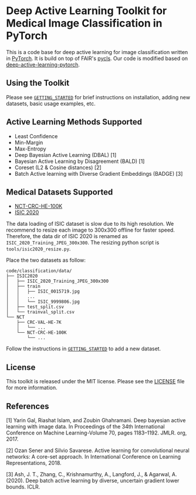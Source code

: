 # Deep Active Learning Toolkit for Medical Image Classification in PyTorch

This is a code base for deep active learning for image classification written in [PyTorch](https://pytorch.org/). It is build on top of FAIR's [pycls](https://github.com/facebookresearch/pycls/). Our code is modified based on [deep-active-learning-pytorch](https://github.com/acl21/deep-active-learning-pytorch).

## Using the Toolkit

Please see [`GETTING_STARTED`](GETTING_STARTED.md) for brief instructions on installation, adding new datasets, basic usage examples, etc.

## Active Learning Methods Supported
  * Least Confidence
  * Min-Margin
  * Max-Entropy
  * Deep Bayesian Active Learning (DBAL) [1]
  * Bayesian Active Learning by Disagreement (BALD) [1]
  * Coreset (L2 & Cosine distances) [2]
  * Batch Active learning with Diverse Gradient Embeddings (BADGE) [3]


## Medical Datasets Supported
* [NCT-CRC-HE-100K](https://zenodo.org/records/1214456)
* [ISIC 2020](https://challenge2020.isic-archive.com/)

The data loading of ISIC dataset is slow due to its high resolution. We recommend to resize each image to 300x300 offline for faster speed. Therefore, the data dir of ISIC 2020 is renamed as `ISIC_2020_Training_JPEG_300x300`. The resizing python script is `tools/isic2020_resize.py`.

Place the two datasets as follow:
```
code/classification/data/
├── ISIC2020
│   ├── ISIC_2020_Training_JPEG_300x300
│   ├── train
│   │   ├── ISIC_0015719.jpg
│   │   ...
│   │   └── ISIC_9999806.jpg
│   ├── test_split.csv
│   └── trainval_split.csv
└── NCT
    ├── CRC-VAL-HE-7K
    │   └── ...
    └── NCT-CRC-HE-100K
        └── ...
```

Follow the instructions in [`GETTING_STARTED`](GETTING_STARTED.md) to add a new dataset. 

## License

This toolkit is released under the MIT license. Please see the [LICENSE](LICENSE) file for more information.

## References

[1] Yarin Gal, Riashat Islam, and Zoubin Ghahramani. Deep bayesian active learning with image data. In Proceedings of the 34th International Conference on Machine Learning-Volume 70, pages 1183–1192. JMLR. org, 2017.

[2] Ozan Sener and Silvio Savarese. Active learning for convolutional neural networks: A core-set approach. In International Conference on Learning Representations, 2018.

[3] Ash, J. T., Zhang, C., Krishnamurthy, A., Langford, J., & Agarwal, A. (2020). Deep batch active learning by diverse, uncertain gradient lower bounds. ICLR.